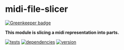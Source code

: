 # midi-file-slicer

[![Greenkeeper badge](https://badges.greenkeeper.io/chrisguttandin/midi-file-slicer.svg)](https://greenkeeper.io/)

**This module is slicing a midi representation into parts.**

[![tests](https://img.shields.io/travis/chrisguttandin/midi-file-slicer/master.svg?style=flat-square)](https://travis-ci.org/chrisguttandin/midi-file-slicer)
[![dependencies](https://img.shields.io/david/chrisguttandin/midi-file-slicer.svg?style=flat-square)](https://www.npmjs.com/package/midi-file-slicer)
[![version](https://img.shields.io/npm/v/midi-file-slicer.svg?style=flat-square)](https://www.npmjs.com/package/midi-file-slicer)
